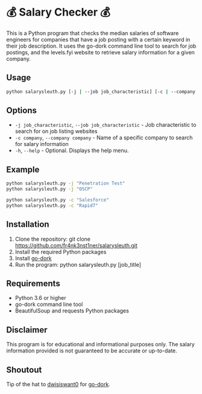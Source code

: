 # 💰 Salary Checker 💰
This is a Python program that checks the median salaries of software engineers for companies that have a job posting with a certain keyword in their job description. It uses the go-dork command line tool to search for job postings, and the levels.fyi website to retrieve salary information for a given company.

## Usage
```bash
python salarysleuth.py [-j | --job job_characteristic] [-c | --company companyname] [-h | --help]
```

## Options
* `-j job_characteristic`, `--job job_characteristic` - Job characteristic to search for on job listing websites
* `-c company`, `--company company` - Name of a specific company to search for salary information
* `-h`, `--help` - Optional. Displays the help menu.

## Example
```bash
python salarysleuth.py -j "Penetration Test"
python salarysleuth.py -j "OSCP"

python salarysleuth.py -c "Salesforce"
python salarysleuth.py -c "Rapid7"
```

## Installation
1. Clone the repository: git clone https://github.com/fr4nk3nst1ner/salarysleuth.git
2. Install the required Python packages
3. Install [go-dork](https://github.com/dwisiswant0/go-dork)
4. Run the program: python salarysleuth.py [job_title]

## Requirements
* Python 3.6 or higher
* go-dork command line tool
* BeautifulSoup and requests Python packages

## Disclaimer
This program is for educational and informational purposes only. The salary information provided is not guaranteed to be accurate or up-to-date.

## Shoutout
Tip of the hat to [dwisiswant0](https://github.com/dwisiswant0) for [go-dork](https://github.com/dwisiswant0/go-dork).
